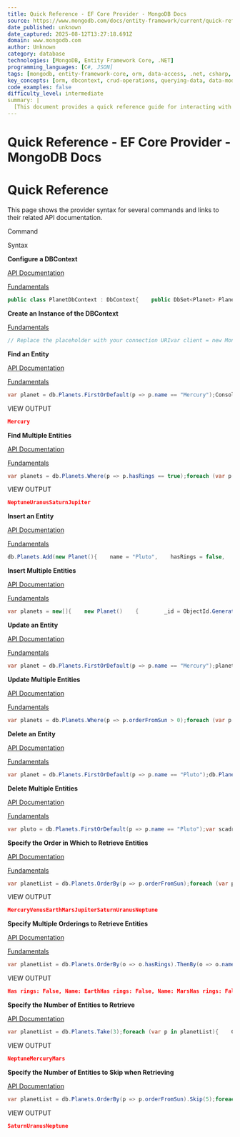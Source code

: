 ```yaml
---
title: Quick Reference - EF Core Provider - MongoDB Docs
source: https://www.mongodb.com/docs/entity-framework/current/quick-reference/
date_published: unknown
date_captured: 2025-08-12T13:27:18.691Z
domain: www.mongodb.com
author: Unknown
category: database
technologies: [MongoDB, Entity Framework Core, .NET]
programming_languages: [C#, JSON]
tags: [mongodb, entity-framework-core, orm, data-access, .net, csharp, database, nosql, crud, query]
key_concepts: [orm, dbcontext, crud-operations, querying-data, data-modeling, connection-management, linq]
code_examples: false
difficulty_level: intermediate
summary: |
  [This document provides a quick reference guide for interacting with MongoDB using the Entity Framework Core Provider in C#. It covers fundamental operations such as configuring a DbContext and creating its instances. The guide demonstrates common CRUD operations including finding, inserting, updating, and deleting single or multiple entities. Additionally, it illustrates various data querying techniques like ordering, skipping, and taking a specified number of results. Each section includes practical C# code snippets and links to relevant API documentation for further details.]
---
```

# Quick Reference - EF Core Provider - MongoDB Docs

# Quick Reference

This page shows the provider syntax for several commands and links to their related API documentation.

Command

Syntax

**Configure a DBContext**

[API Documentation](https://learn.microsoft.com/en-us/dotnet/api/microsoft.entityframeworkcore.dbcontext)

[Fundamentals](/docs/entity-framework/current/fundamentals/configure/#std-label-entity-framework-configure)

```csharp
public class PlanetDbContext : DbContext{    public DbSet<Planet> Planets { get; init; }    public static PlanetDbContext Create(IMongoDatabase database) =>        new(new DbContextOptionsBuilder<PlanetDbContext>()            .UseMongoDB(database.Client, database.DatabaseNamespace.DatabaseName)            .Options);    public PlanetDbContext(DbContextOptions options)        : base(options)    {    }    protected override void OnModelCreating(ModelBuilder modelBuilder)    {        base.OnModelCreating(modelBuilder);        modelBuilder.Entity<Planet>().ToCollection("planets");    }}
```

**Create an Instance of the DBContext**

[Fundamentals](/docs/entity-framework/current/fundamentals/configure/#std-label-entity-framework-db-context)

```csharp
// Replace the placeholder with your connection URIvar client = new MongoClient("<Your connection URI>");var db = PlanetDbContext.Create(client.GetDatabase("sample_planets"));
```

**Find an Entity**

[API Documentation](https://learn.microsoft.com/en-us/dotnet/api/microsoft.entityframeworkcore.query.queryablemethods.firstordefaultwithpredicate)

[Fundamentals](/docs/entity-framework/current/fundamentals/query-data/#std-label-entity-framework-find-one)

```csharp
var planet = db.Planets.FirstOrDefault(p => p.name == "Mercury");Console.WriteLine(planet.name);
```

VIEW OUTPUT

```json
Mercury
```

**Find Multiple Entities**

[API Documentation](https://learn.microsoft.com/en-us/dotnet/api/microsoft.entityframeworkcore.query.queryablemethods.where)

[Fundamentals](/docs/entity-framework/current/fundamentals/query-data/#std-label-entity-framework-find-multiple)

```csharp
var planets = db.Planets.Where(p => p.hasRings == true);foreach (var p in planets){   Console.WriteLine(p.name);}
```

VIEW OUTPUT

```json
NeptuneUranusSaturnJupiter
```

**Insert an Entity**

[API Documentation](https://learn.microsoft.com/en-us/dotnet/api/microsoft.entityframeworkcore.dbcontext.add)

[Fundamentals](/docs/entity-framework/current/fundamentals/write-data/#std-label-entity-framework-insert-one)

```csharp
db.Planets.Add(new Planet(){    name = "Pluto",    hasRings = false,    orderFromSun = 9});db.SaveChanges();
```

**Insert Multiple Entities**

[API Documentation](https://learn.microsoft.com/en-us/dotnet/api/microsoft.entityframeworkcore.dbcontext.addrange)

[Fundamentals](/docs/entity-framework/current/fundamentals/write-data/#std-label-entity-framework-insert-multiple)

```csharp
var planets = new[]{    new Planet()    {        _id = ObjectId.GenerateNewId(),        name = "Pluto",        hasRings = false,        orderFromSun = 9    },    new Planet()    {        _id = ObjectId.GenerateNewId(),        name = "Scadrial",        hasRings = false,        orderFromSun = 10    }};db.Planets.AddRange(planets);db.SaveChanges();
```

**Update an Entity**

[API Documentation](https://learn.microsoft.com/en-us/dotnet/api/microsoft.entityframeworkcore.dbcontext.update)

[Fundamentals](/docs/entity-framework/current/fundamentals/write-data/#std-label-entity-framework-update)

```csharp
var planet = db.Planets.FirstOrDefault(p => p.name == "Mercury");planet.name = "Mercury the first planet";db.SaveChanges();
```

**Update Multiple Entities**

[API Documentation](https://learn.microsoft.com/en-us/dotnet/api/microsoft.entityframeworkcore.dbcontext.updaterange)

[Fundamentals](/docs/entity-framework/current/fundamentals/write-data/#std-label-entity-framework-update)

```csharp
var planets = db.Planets.Where(p => p.orderFromSun > 0);foreach (var p in planets){    p.orderFromSun++;}db.SaveChanges();
```

**Delete an Entity**

[API Documentation](https://learn.microsoft.com/en-us/dotnet/api/microsoft.entityframeworkcore.dbcontext.remove)

[Fundamentals](/docs/entity-framework/current/fundamentals/write-data/#std-label-entity-framework-delete-one)

```csharp
var planet = db.Planets.FirstOrDefault(p => p.name == "Pluto");db.Planets.Remove(planet);db.SaveChanges();
```

**Delete Multiple Entities**

[API Documentation](https://learn.microsoft.com/en-us/dotnet/api/microsoft.entityframeworkcore.dbcontext.removerange)

[Fundamentals](/docs/entity-framework/current/fundamentals/write-data/#std-label-entity-framework-delete-multiple)

```csharp
var pluto = db.Planets.FirstOrDefault(p => p.name == "Pluto");var scadrial = db.Planets.FirstOrDefault(p => p.name == "Scadrial");var planets = new[] { pluto, scadrial };db.Planets.RemoveRange(planets);db.SaveChanges();
```

**Specify the Order in Which to Retrieve Entities**

[API Documentation](https://learn.microsoft.com/en-us/dotnet/api/microsoft.entityframeworkcore.query.queryablemethods.orderby)

[Fundamentals](/docs/entity-framework/current/fundamentals/query-data/#std-label-entity-framework-sort)

```csharp
var planetList = db.Planets.OrderBy(p => p.orderFromSun);foreach (var p in planetList){    Console.WriteLine(p.name);}
```

VIEW OUTPUT

```json
MercuryVenusEarthMarsJupiterSaturnUranusNeptune
```

**Specify Multiple Orderings to Retrieve Entities**

[API Documentation](https://learn.microsoft.com/en-us/dotnet/api/microsoft.entityframeworkcore.query.queryablemethods.thenby)

[Fundamentals](/docs/entity-framework/current/fundamentals/query-data/#std-label-entity-framework-sort)

```csharp
var planetList = db.Planets.OrderBy(o => o.hasRings).ThenBy(o => o.name);foreach (var p in planetList){    Console.WriteLine("Has rings: " + p.hasRings + ", Name: " + p.name);}
```

VIEW OUTPUT

```json
Has rings: False, Name: EarthHas rings: False, Name: MarsHas rings: False, Name: MercuryHas rings: False, Name: VenusHas rings: True, Name: JupiterHas rings: True, Name: NeptuneHas rings: True, Name: SaturnHas rings: True, Name: Uranus
```

**Specify the Number of Entities to Retrieve**

[API Documentation](https://learn.microsoft.com/en-us/dotnet/api/microsoft.entityframeworkcore.query.queryablemethods.take)

```csharp
var planetList = db.Planets.Take(3);foreach (var p in planetList){    Console.WriteLine(p.name);}
```

VIEW OUTPUT

```json
NeptuneMercuryMars
```

**Specify the Number of Entities to Skip when Retrieving**

[API Documentation](https://learn.microsoft.com/en-us/dotnet/api/microsoft.entityframeworkcore.query.queryablemethods.skip)

```csharp
var planetList = db.Planets.OrderBy(p => p.orderFromSun).Skip(5);foreach (var p in planetList){    Console.WriteLine(p.name);}
```

VIEW OUTPUT

```json
SaturnUranusNeptune
```